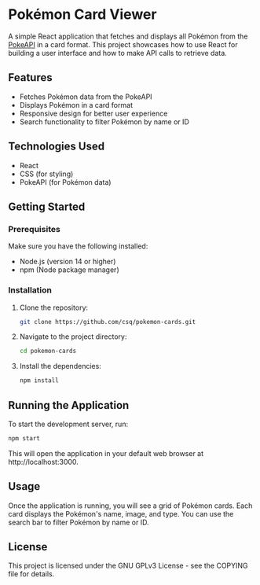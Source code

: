 # Pokémon Card Viewer

A simple React application that fetches and displays all Pokémon from the [PokeAPI](https://pokeapi.co/) in a card format. This project showcases how to use React for building a user interface and how to make API calls to retrieve data.

## Features

- Fetches Pokémon data from the PokeAPI
- Displays Pokémon in a card format
- Responsive design for better user experience
- Search functionality to filter Pokémon by name or ID

## Technologies Used

- React
- CSS (for styling)
- PokeAPI (for Pokémon data)

## Getting Started

### Prerequisites

Make sure you have the following installed:

- Node.js (version 14 or higher)
- npm (Node package manager)

### Installation

1. Clone the repository:

   ```bash
   git clone https://github.com/csq/pokemon-cards.git
   ```

2. Navigate to the project directory:

   ```bash
   cd pokemon-cards
   ```

3. Install the dependencies:

   ```bash
   npm install
   ```

## Running the Application

To start the development server, run:

   ```bash
   npm start
   ```

This will open the application in your default web browser at http://localhost:3000.

## Usage

Once the application is running, you will see a grid of Pokémon cards. Each card displays the Pokémon's name, image, and type. You can use the search bar to filter Pokémon by name or ID.

## License

This project is licensed under the  GNU GPLv3 License - see the COPYING file for details.
